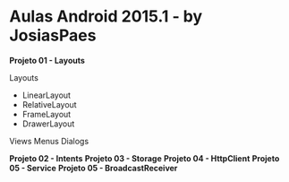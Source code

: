 # Aulas Android 2015.1 - by JosiasPaes
<b>Projeto 01 - Layouts</b>

Layouts
- LinearLayout
- RelativeLayout
- FrameLayout
- DrawerLayout

Views
Menus
Dialogs

<b>Projeto 02 - Intents</b>
<b>Projeto 03 - Storage</b>
<b>Projeto 04 - HttpClient</b>
<b>Projeto 05 - Service</b>
<b>Projeto 05 - BroadcastReceiver</b>
